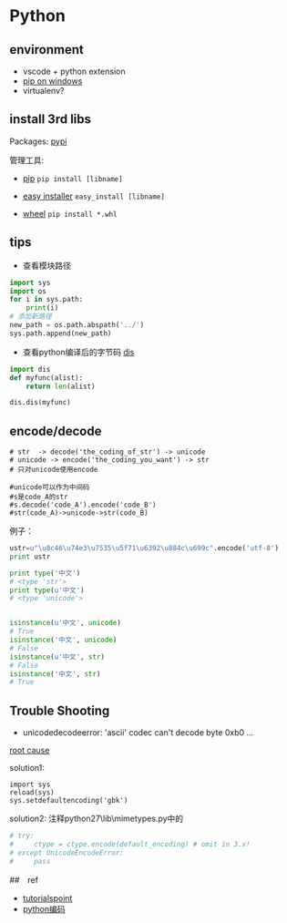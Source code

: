 # Python

## environment
+ vscode + python extension
+ [pip on windows](https://pypi.python.org/pypi/setuptools#windows-simplified)
+ virtualenv?

## install 3rd libs

Packages: [pypi](https://pypi.python.org/pypi)

管理工具:

+ [pip](http://pypi.python.org/pypi/pip#downloads)
    `pip install [libname]`

+ [easy installer](http://pypi.python.org/pypi/setuptools)
    `easy_install [libname]`

+ [wheel](http://pythonwheels.com/)
    `pip install *.whl`

## tips

+ 查看模块路径

```py
import sys
import os
for i in sys.path:
    print(i)
# 添加新路径
new_path = os.path.abspath('../')
sys.path.append(new_path)
```

+ 查看python编译后的字节码 [dis](https://docs.python.org/2/library/dis.html)

```py
import dis
def myfunc(alist):
    return len(alist)

dis.dis(myfunc)
```

## encode/decode

```
# str  -> decode('the_coding_of_str') -> unicode
# unicode -> encode('the_coding_you_want') -> str
# 只对unicode使用encode

#unicode可以作为中间码
#s是code_A的str
#s.decode('code_A').encode('code_B')
#str(code_A)->unicode->str(code_B)
```
例子：
```py
ustr=u"\u8c46\u74e3\u7535\u5f71\u6392\u884c\u699c".encode('utf-8')
print ustr

print type('中文')
# <type 'str'>
print type(u'中文')
# <type 'unicode'>


isinstance(u'中文', unicode)
# True
isinstance('中文', unicode)
# False
isinstance(u'中文', str)
# False
isinstance('中文', str)
# True
```


## Trouble Shooting

+ unicodedecodeerror: 'ascii' codec can't decode byte 0xb0 ...

[root cause](https://docs.python.org/3/howto/unicode.html)

solution1:
```
import sys
reload(sys)
sys.setdefaultencoding('gbk')
```

solution2:
注释python27\lib\mimetypes.py中的
```py
# try:
#     ctype = ctype.encode(default_encoding) # omit in 3.x!
# except UnicodeEncodeError:
#     pass
```


##　ref

+ [tutorialspoint](http://www.tutorialspoint.com/python/string_decode.htm)
+ [python编码](http://wklken.me/posts/2013/08/31/python-extra-coding-intro.html)